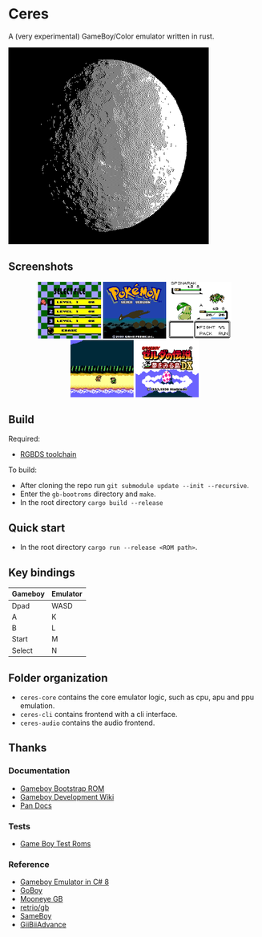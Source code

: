 # Ceres

A (very experimental) GameBoy/Color emulator written in rust.

![logo](https://github.com/remind-me-later/ceres-images/blob/main/ceres.webp?raw=true)

## Screenshots

<p align="center" width="100%">
    <img width="25%" src="https://github.com/remind-me-later/ceres-images/blob/main/kirby_dream.webp?raw=true">
    <img width="25%" src="https://github.com/remind-me-later/ceres-images/blob/main/pokemon_silver.webp?raw=true">
    <img width="25%" src="https://github.com/remind-me-later/ceres-images/blob/main/pokemon_crystal.webp?raw=true">
    <img width="25%" src="https://github.com/remind-me-later/ceres-images/blob/main/zelda_yume_1.webp?raw=true">
    <img width="25%" src="https://github.com/remind-me-later/ceres-images/blob/main/zelda_yume_2.webp?raw=true">
</p>

## Build

Required:

- [RGBDS toolchain](https://rgbds.gbdev.io/)

To build:
- After cloning the repo run `git submodule update --init --recursive`.
- Enter the `gb-bootroms` directory and `make`.
- In the root directory `cargo build --release`

## Quick start

- In the root directory `cargo run --release <ROM path>`.

## Key bindings

| Gameboy | Emulator |
| ------- | -------- |
| Dpad    | WASD     |
| A       | K        |
| B       | L        |
| Start   | M        |
| Select  | N        |

## Folder organization

- `ceres-core` contains the core emulator logic, such as cpu, apu and ppu emulation.
- `ceres-cli` contains frontend with a cli interface.
- `ceres-audio` contains the audio frontend.

## Thanks

### Documentation

- [Gameboy Bootstrap ROM](https://gbdev.gg8.se/wiki/articles/Gameboy_Bootstrap_ROM#Contents_of_the_ROM)
- [Gameboy Development Wiki](https://gbdev.gg8.se/wiki/articles/Main_Page)
- [Pan Docs](https://gbdev.io/pandocs/)

### Tests

- [Game Boy Test Roms](https://github.com/c-sp/gameboy-test-roms)

### Reference

- [Gameboy Emulator in C# 8](https://github.com/DaveTCode/gameboy-emulator-dotnet)
- [GoBoy](https://github.com/Humpheh/goboy)
- [Mooneye GB](https://github.com/Gekkio/mooneye-gb)
- [retrio/gb](https://github.com/retrio/gb)
- [SameBoy](https://github.com/LIJI32/SameBoy)
- [GiiBiiAdvance](https://github.com/AntonioND/giibiiadvance)
